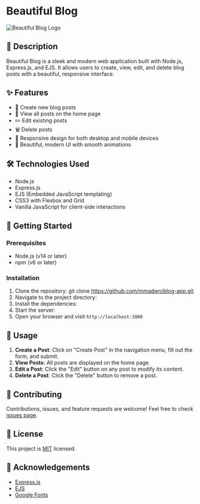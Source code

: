 # Beautiful Blog

![Beautiful Blog Logo](https://example.com/path-to-your-logo.png)

## 📝 Description

Beautiful Blog is a sleek and modern web application built with Node.js, Express.js, and EJS. It allows users to create, view, edit, and delete blog posts with a beautiful, responsive interface.

## ✨ Features

- 📝 Create new blog posts
- 👀 View all posts on the home page
- ✏️ Edit existing posts
- 🗑️ Delete posts
- 📱 Responsive design for both desktop and mobile devices
- 🎨 Beautiful, modern UI with smooth animations

## 🛠️ Technologies Used

- Node.js
- Express.js
- EJS (Embedded JavaScript templating)
- CSS3 with Flexbox and Grid
- Vanilla JavaScript for client-side interactions

## 🚀 Getting Started

### Prerequisites

- Node.js (v14 or later)
- npm (v6 or later)

### Installation

1. Clone the repository: git clone https://github.com/mmadwn/blog-app.git
2. Navigate to the project directory:
3. Install the dependencies:
4. Start the server:
5. Open your browser and visit `http://localhost:3000`

## 🎯 Usage
1. **Create a Post**: Click on "Create Post" in the navigation menu, fill out the form, and submit.
2. **View Posts**: All posts are displayed on the home page.
3. **Edit a Post**: Click the "Edit" button on any post to modify its content.
4. **Delete a Post**: Click the "Delete" button to remove a post.

## 🤝 Contributing

Contributions, issues, and feature requests are welcome! Feel free to check [issues page](https://github.com/mmadwn/blog-app/issues).

## 📜 License

This project is [MIT](https://opensource.org/licenses/MIT) licensed.

## 👏 Acknowledgements

- [Express.js](https://expressjs.com/)
- [EJS](https://ejs.co/)
- [Google Fonts](https://fonts.google.com/)
  
